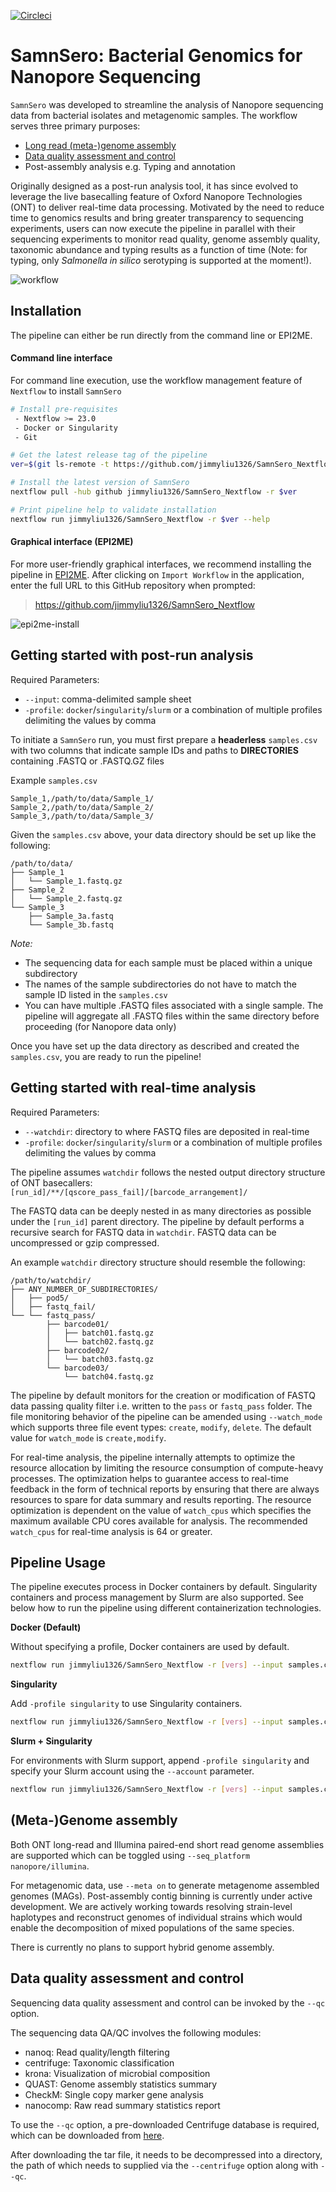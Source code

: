 [![Circleci](https://circleci.com/gh/jimmyliu1326/SamnSero_Nextflow.svg?style=svg)](https://app.circleci.com/pipelines/github/jimmyliu1326/SamnSero_Nextflow)

# SamnSero: Bacterial Genomics for Nanopore Sequencing

`SamnSero` was developed to streamline the analysis of Nanopore sequencing data from bacterial isolates and metagenomic samples. The workflow serves three primary purposes:
- [Long read (meta-)genome assembly](https://github.com/jimmyliu1326/SamnSero_Nextflow?tab=readme-ov-file#meta-genome-assembly)
- [Data quality assessment and control](https://github.com/jimmyliu1326/SamnSero_Nextflow?tab=readme-ov-file#data-quality-assessment-and-control)
- Post-assembly analysis e.g. Typing and annotation

Originally designed as a post-run analysis tool, it has since evolved to leverage the live basecalling feature of Oxford Nanopore Technologies (ONT) to deliver real-time data processing. Motivated by the need to reduce time to genomics results and bring greater transparency to sequencing experiments, users can now execute the pipeline in parallel with their sequencing experiments to monitor read quality, genome assembly quality, taxonomic abundance and typing results as a function of time (Note: for typing, only *Salmonella* *in silico* serotyping is supported at the moment!).

![workflow](https://github.com/jimmyliu1326/SamnSero_Nextflow/blob/main/assets/SamnSero_workflow.png?raw=true)

## Installation

The pipeline can either be run directly from the command line or EPI2ME.

#### Command line interface

For command line execution, use the workflow management feature of `Nextflow` to install `SamnSero`
```bash
# Install pre-requisites
 - Nextflow >= 23.0
 - Docker or Singularity
 - Git

# Get the latest release tag of the pipeline
ver=$(git ls-remote -t https://github.com/jimmyliu1326/SamnSero_Nextflow.git | cut -f3 -d'/' | sort -r | head -n 1)

# Install the latest version of SamnSero
nextflow pull -hub github jimmyliu1326/SamnSero_Nextflow -r $ver

# Print pipeline help to validate installation
nextflow run jimmyliu1326/SamnSero_Nextflow -r $ver --help
```

#### Graphical interface (EPI2ME)

For more user-friendly graphical interfaces, we recommend installing the pipeline in [EPI2ME](https://labs.epi2me.io/quickstart/). After clicking on `Import Workflow` in the application, enter the full URL to this GitHub repository when prompted:

> https://github.com/jimmyliu1326/SamnSero_Nextflow

![epi2me-install](https://github.com/jimmyliu1326/SamnSero_Nextflow/blob/main/assets/epi2me_install.png?raw=true)

## Getting started with post-run analysis

Required Parameters:

- `--input`: comma-delimited sample sheet 
- `-profile`: `docker`/`singularity`/`slurm` or a combination of multiple profiles delimiting the values by comma

To initiate a `SamnSero` run, you must first prepare a **headerless** `samples.csv` with two columns that indicate sample IDs and paths to **DIRECTORIES** containing .FASTQ or .FASTQ.GZ files

Example `samples.csv`

```
Sample_1,/path/to/data/Sample_1/
Sample_2,/path/to/data/Sample_2/
Sample_3,/path/to/data/Sample_3/
```

Given the `samples.csv` above, your data directory should be set up like the following:

```
/path/to/data/
├── Sample_1
│   └── Sample_1.fastq.gz
├── Sample_2
│   └── Sample_2.fastq.gz
└── Sample_3
    ├── Sample_3a.fastq
    └── Sample_3b.fastq
```

*Note:*
* The sequencing data for each sample must be placed within a unique subdirectory
* The names of the sample subdirectories do not have to match the sample ID listed in the `samples.csv`
* You can have multiple .FASTQ files associated with a single sample. The pipeline will aggregate all .FASTQ files within the same directory before proceeding (for Nanopore data only)

Once you have set up the data directory as described and created the `samples.csv`, you are ready to run the pipeline!

## Getting started with real-time analysis

Required Parameters:

- `--watchdir`: directory to where FASTQ files are deposited in real-time
- `-profile`: `docker`/`singularity`/`slurm` or a combination of multiple profiles delimiting the values by comma

The pipeline assumes `watchdir` follows the nested output directory structure of ONT basecallers: `[run_id]/**/[qscore_pass_fail]/[barcode_arrangement]/`

The FASTQ data can be deeply nested in as many directories as possible under the `[run_id]` parent directory. The pipeline by default performs a recursive search for FASTQ data in `watchdir`. FASTQ data can be uncompressed or gzip compressed.

An example `watchdir` directory structure should resemble the following:

```
/path/to/watchdir/
├── ANY_NUMBER_OF_SUBDIRECTORIES/
│   ├── pod5/
│   ├── fastq_fail/
└── └── fastq_pass/
        ├── barcode01/
        │   ├── batch01.fastq.gz
        │   └── batch02.fastq.gz
        ├── barcode02/
        │   └── batch03.fastq.gz
        └── barcode03/
            └── batch04.fastq.gz
```

The pipeline by default monitors for the creation or modification of FASTQ data passing quality filter i.e. written to the `pass` or `fastq_pass` folder. The file monitoring behavior of the pipeline can be amended using `--watch_mode` which supports three file event types: `create`, `modify`, `delete`. The default value for `watch_mode` is `create,modify`.

For real-time analysis, the pipeline internally attempts to optimize the resource allocation by limiting the resource consumption of compute-heavy processes. The optimization helps to guarantee access to real-time feedback in the form of technical reports by ensuring that there are always resources to spare for data summary and results reporting. The resource optimization is dependent on the value of `watch_cpus` which specifies the maximum available CPU cores available for analysis. The recommended `watch_cpus` for real-time analysis is 64 or greater.

## Pipeline Usage

The pipeline executes process in Docker containers by default. Singularity containers and process management by Slurm are also supported. See below how to run the pipeline using different containerization technologies.

**Docker (Default)**

 Without specifying a profile, Docker containers are used by default.

```bash
nextflow run jimmyliu1326/SamnSero_Nextflow -r [vers] --input samples.csv --out_dir results
```

**Singularity** 

Add `-profile singularity` to use Singularity containers.

```bash
nextflow run jimmyliu1326/SamnSero_Nextflow -r [vers] --input samples.csv --out_dir results -profile singularity
```

**Slurm + Singularity**

For environments with Slurm support, append `-profile singularity` and specify your Slurm account using the `--account` parameter.

```bash
nextflow run jimmyliu1326/SamnSero_Nextflow -r [vers] --input samples.csv --out_dir results --account my-slurm-account -profile slurm,singularity 
```

## (Meta-)Genome assembly

Both ONT long-read and Illumina paired-end short read genome assemblies are supported which can be toggled using `--seq_platform nanopore/illumina`. 

For metagenomic data, use `--meta on` to generate metagenome assembled genomes (MAGs). Post-assembly contig binning is currently under active development. We are actively working towards resolving strain-level haplotypes and reconstruct genomes of individual strains which would enable the decomposition of mixed populations of the same species.

There is currently no plans to support hybrid genome assembly.

## Data quality assessment and control

Sequencing data quality assessment and control can be invoked by the `--qc` option.

The sequencing data QA/QC involves the following modules:

- nanoq: Read quality/length filtering
- centrifuge: Taxonomic classification
- krona: Visualization of microbial composition
- QUAST: Genome assembly statistics summary
- CheckM: Single copy marker gene analysis
- nanocomp: Raw read summary statistics report

To use the `--qc` option, a pre-downloaded Centrifuge database is required, which can be downloaded from [here](https://genome-idx.s3.amazonaws.com/centrifuge/p_compressed%2Bh%2Bv.tar.gz). 

After downloading the tar file, it needs to be decompressed into a directory, the path of which needs to supplied via the `--centrifuge` option along with `--qc`.
